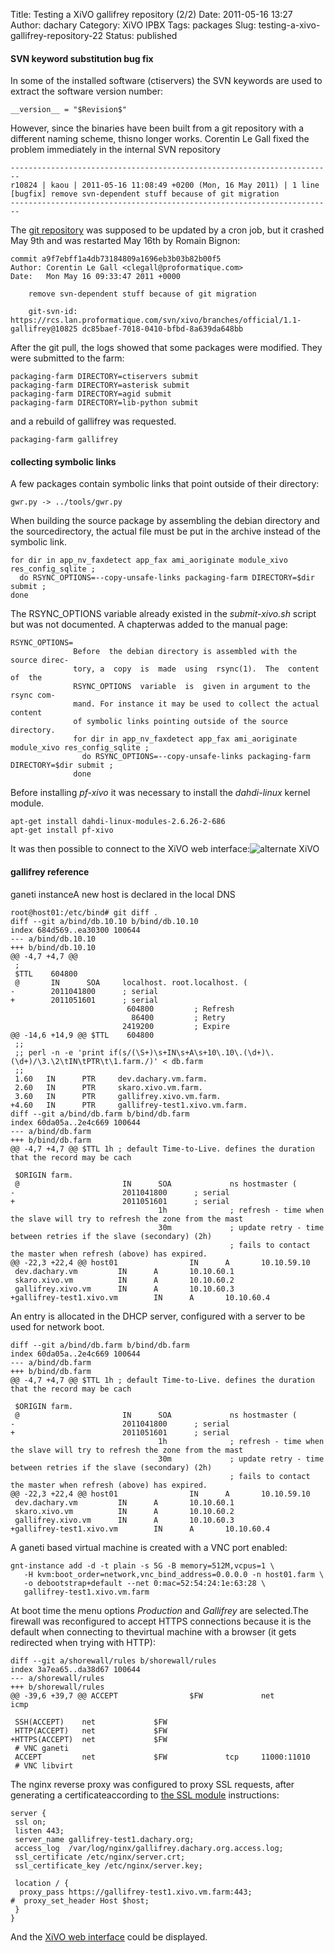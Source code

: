 Title: Testing a XiVO gallifrey repository (2/2)
Date: 2011-05-16 13:27
Author: dachary
Category: XiVO IPBX
Tags: packages
Slug: testing-a-xivo-gallifrey-repository-22
Status: published

#### SVN keyword substitution bug fix

In some of the installed software (ctiservers) the SVN keywords are used
to extract the software version number:

~~~
__version__ = "$Revision$"
~~~


However, since the binaries have been built from a git repository with a
different naming scheme, thisno longer works. Corentin Le Gall fixed the
problem immediately in the internal SVN repository

~~~
------------------------------------------------------------------------
r10824 | kaou | 2011-05-16 11:08:49 +0200 (Mon, 16 May 2011) | 1 line
[bugfix] remove svn-dependent stuff because of git migration
------------------------------------------------------------------------
~~~


The [git repository](http://git.xivo.fr/xivo-gallifrey.git/) was
supposed to be updated by a cron job, but it crashed May 9th and was
restarted May 16th by Romain Bignon:

~~~
commit a9f7ebff1a4db73184809a1696eb3b03b82b00f5
Author: Corentin Le Gall <clegall@proformatique.com>
Date:   Mon May 16 09:33:47 2011 +0000

    remove svn-dependent stuff because of git migration

    git-svn-id: https://rcs.lan.proformatique.com/svn/xivo/branches/official/1.1-gallifrey@10825 dc85baef-7018-0410-bfbd-8a639da648bb
~~~


After the git pull, the logs showed that some packages were modified.
They were submitted to the farm:

~~~
packaging-farm DIRECTORY=ctiservers submit
packaging-farm DIRECTORY=asterisk submit
packaging-farm DIRECTORY=agid submit
packaging-farm DIRECTORY=lib-python submit
~~~


and a rebuild of gallifrey was requested.

~~~
packaging-farm gallifrey
~~~


#### collecting symbolic links

A few packages contain symbolic links that point outside of their
directory:

~~~
gwr.py -> ../tools/gwr.py
~~~


When building the source package by assembling the debian directory and
the sourcedirectory, the actual file must be put in the archive instead
of the symbolic link.

~~~
for dir in app_nv_faxdetect app_fax ami_aoriginate module_xivo res_config_sqlite ; 
  do RSYNC_OPTIONS=--copy-unsafe-links packaging-farm DIRECTORY=$dir submit ;
done
~~~


The RSYNC\_OPTIONS variable already existed in the *submit-xivo.sh*
script but was not documented. A chapterwas added to the manual page:

~~~
RSYNC_OPTIONS=
              Before  the debian directory is assembled with the source direc-
              tory, a  copy  is  made  using  rsync(1).  The  content  of  the
              RSYNC_OPTIONS  variable  is  given in argument to the rsync com-
              mand. For instance it may be used to collect the actual  content
              of symbolic links pointing outside of the source directory.
              for dir in app_nv_faxdetect app_fax ami_aoriginate module_xivo res_config_sqlite ;
                do RSYNC_OPTIONS=--copy-unsafe-links packaging-farm DIRECTORY=$dir submit ;
              done
~~~


Before installing *pf-xivo* it was necessary to install the
*dahdi-linux* kernel module.

~~~
apt-get install dahdi-linux-modules-2.6.26-2-686 
apt-get install pf-xivo
~~~


It was then possible to connect to the XiVO web interface:![alternate
XiVO](/public/.Screenshot-5_m.jpg "alternate XiVO, May 2011")

#### gallifrey reference

ganeti instanceA new host is declared in the local DNS

~~~
root@host01:/etc/bind# git diff .
diff --git a/bind/db.10.10 b/bind/db.10.10
index 684d569..ea30300 100644
--- a/bind/db.10.10
+++ b/bind/db.10.10
@@ -4,7 +4,7 @@
 ;
 $TTL    604800
 @       IN      SOA     localhost. root.localhost. (
-        2011041800      ; serial
+        2011051601      ; serial
                          604800         ; Refresh
                           86400         ; Retry
                         2419200         ; Expire
@@ -14,6 +14,9 @@ $TTL    604800
 ;;
 ;; perl -n -e 'print if(s/(\S+)\s+IN\s+A\s+10\.10\.(\d+)\.(\d+)/\3.\2\tIN\tPTR\t\1.farm./)' < db.farm
 ;;
 1.60   IN      PTR     dev.dachary.vm.farm.
 2.60   IN      PTR     skaro.xivo.vm.farm.
 3.60   IN      PTR     gallifrey.xivo.vm.farm.
+4.60   IN      PTR     gallifrey-test1.xivo.vm.farm.
diff --git a/bind/db.farm b/bind/db.farm
index 60da05a..2e4c669 100644
--- a/bind/db.farm
+++ b/bind/db.farm
@@ -4,7 +4,7 @@ $TTL 1h ; default Time-to-Live. defines the duration that the record may be cach
 
 $ORIGIN farm.
 @                       IN      SOA             ns hostmaster (
-                        2011041800      ; serial
+                        2011051601      ; serial
                                 1h              ; refresh - time when the slave will try to refresh the zone from the mast
                                 30m             ; update retry - time between retries if the slave (secondary) (2h)
                                                 ; fails to contact the master when refresh (above) has expired.
@@ -22,3 +22,4 @@ host01                IN      A       10.10.59.10
 dev.dachary.vm         IN      A       10.10.60.1
 skaro.xivo.vm          IN      A       10.10.60.2
 gallifrey.xivo.vm      IN      A       10.10.60.3
+gallifrey-test1.xivo.vm        IN      A       10.10.60.4
~~~


An entry is allocated in the DHCP server, configured with a server to be
used for network boot.

~~~
diff --git a/bind/db.farm b/bind/db.farm
index 60da05a..2e4c669 100644
--- a/bind/db.farm
+++ b/bind/db.farm
@@ -4,7 +4,7 @@ $TTL 1h ; default Time-to-Live. defines the duration that the record may be cach
 
 $ORIGIN farm.
 @                       IN      SOA             ns hostmaster (
-                        2011041800      ; serial
+                        2011051601      ; serial
                                 1h              ; refresh - time when the slave will try to refresh the zone from the mast
                                 30m             ; update retry - time between retries if the slave (secondary) (2h)
                                                 ; fails to contact the master when refresh (above) has expired.
@@ -22,3 +22,4 @@ host01                IN      A       10.10.59.10
 dev.dachary.vm         IN      A       10.10.60.1
 skaro.xivo.vm          IN      A       10.10.60.2
 gallifrey.xivo.vm      IN      A       10.10.60.3
+gallifrey-test1.xivo.vm        IN      A       10.10.60.4
~~~


A ganeti based virtual machine is created with a VNC port enabled:

~~~
gnt-instance add -d -t plain -s 5G -B memory=512M,vcpus=1 \
   -H kvm:boot_order=network,vnc_bind_address=0.0.0.0 -n host01.farm \
   -o debootstrap+default --net 0:mac=52:54:24:1e:63:28 \
   gallifrey-test1.xivo.vm.farm
~~~


At boot time the menu options *Production* and *Gallifrey* are
selected.The firewall was reconfigured to accept HTTPS connections
because it is the default when connecting to thevirtual machine with a
browser (it gets redirected when trying with HTTP):

~~~
diff --git a/shorewall/rules b/shorewall/rules
index 3a7ea65..da38d67 100644
--- a/shorewall/rules
+++ b/shorewall/rules
@@ -39,6 +39,7 @@ ACCEPT                $FW             net             icmp

 SSH(ACCEPT)    net             $FW
 HTTP(ACCEPT)   net             $FW
+HTTPS(ACCEPT)  net             $FW
 # VNC ganeti
 ACCEPT         net             $FW             tcp     11000:11010
 # VNC libvirt
~~~


The nginx reverse proxy was configured to proxy SSL requests, after
generating a certificateaccording to [the SSL
module](http://wiki.nginx.org/HttpSslModule) instructions:

~~~
server {
 ssl on;
 listen 443;
 server_name gallifrey-test1.dachary.org;
 access_log  /var/log/nginx/gallifrey.dachary.org.access.log;
 ssl_certificate /etc/nginx/server.crt;
 ssl_certificate_key /etc/nginx/server.key;

 location / {
  proxy_pass https://gallifrey-test1.xivo.vm.farm:443;
#  proxy_set_header Host $host;       
 }
}
~~~


And the [XiVO web interface](https://gallifrey-test1.dachary.org/) could
be displayed.

</p>


